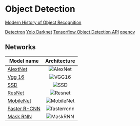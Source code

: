 # Object Detection

[Modern History of Object Recognition](https://medium.com/@nikasa1889/the-modern-history-of-object-recognition-infographic-aea18517c318)

[Detectron](https://github.com/facebookresearch/Detectron)
[Yolo Darknet](https://github.com/pjreddie/darknet)
[Tensorflow Object Detection API](https://github.com/tensorflow/models/tree/master/research/object_detection)
[opencv](https://github.com/opencv/opencv)

## Networks

| Model name  | Architecture|
| ------------ | :--------------: |
| [AlextNet](https://papers.nips.cc/paper/4824-imagenet-classification-with-deep-convolutional-neural-networks) | ![AlexNet](https://kratzert.github.io/images/finetune_alexnet/alexnet.png)|
| [Vgg 16](https://arxiv.org/abs/1409.1556) | ![VGG16](https://www.cs.toronto.edu/~frossard/post/vgg16/vgg16.png)|
| [SSD](https://arxiv.org/abs/1512.02325) | ![SSD](https://i.stack.imgur.com/1IBy4.png)|
| [ResNet](http://arxiv.org/abs/1512.03385)|![Resnet](https://image.slidesharecdn.com/lenettoresnet-170509055515/95/lenet-to-resnet-17-638.jpg)|
| [MobileNet](https://arxiv.org/abs/1704.04861)|![MobileNet](http://machinethink.net/images/mobilenets/Architecture@2x.png) |
| [Faster R-CNN](https://arxiv.org/abs/1506.01497) | ![fasterrcnn](https://raw.githubusercontent.com/sunshineatnoon/Paper-Collection/master/images/faster-rcnn.png)|
| [Mask RNN](https://arxiv.org/pdf/1703.06870.pdf) | ![MaskRNN](https://ai2-s2-public.s3.amazonaws.com/figures/2017-08-08/56b614839510bbf672a6ce3dc6bafbf0d1bc7629/4-Figure2-1.png)|